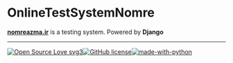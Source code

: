 # OnlineTestSystemNomre

[**nomreazma.ir**](https://nomreazma.ir/) is a testing system. Powered by **Django**
_______________________
[![Open Source Love svg3](https://badges.frapsoft.com/os/v3/open-source.svg?v=103)]()[![GitHub license](https://img.shields.io/github/license/Online-test-system-Nomre/Nomreazma.svg)](https://github.com/Online-test-system-Nomre/OnlineTestSystemNomre/blob/main/LICENSE)[![made-with-python](https://img.shields.io/badge/Made%20with-Python-1f425f.svg)](https://www.python.org/)
